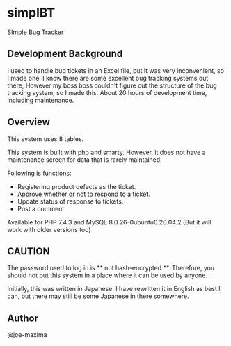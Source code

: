 # simplBT
SImple Bug Tracker

## Development Background

I used to handle bug tickets in an Excel file, but it was very inconvenient, so I made one.
I know there are some excellent bug tracking systems out there,
However my boss boss couldn't figure out the structure of the bug tracking system, so I made this.
About 20 hours of development time, including maintenance.


## Overview

This system uses 8 tables.

This system is built with php and smarty.
However, it does not have a maintenance screen for data that is rarely maintained.

Following is functions:
- Registering product defects as the ticket.
- Approve whether or not to respond to a ticket.
- Update status of response to tickets.
- Post a comment.

Available for PHP 7.4.3 and MySQL 8.0.26-0ubuntu0.20.04.2
(But it will work with older versions too)


## CAUTION

The password used to log in is ** not hash-encrypted **.
Therefore, you should not put this system in a place where it can be used by anyone.

Initially, this was written in Japanese.
I have rewritten it in English as best I can, but there may still be some Japanese in there somewhere.


## Author

@joe-maxima
